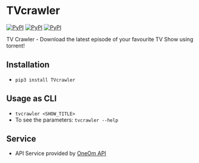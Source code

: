 # TVcrawler
[![PyPI](https://img.shields.io/pypi/v/TVcrawler.svg)]() [![PyPI](https://img.shields.io/pypi/status/Django.svg)]() [![PyPI](https://img.shields.io/pypi/l/TVcrawler.svg)]()

TV Crawler - Download the latest episode of your favourite TV Show using torrent!

## Installation
- `pip3 install TVcrawler`

## Usage as CLI
- `tvcrawler <SHOW_TITLE>`
- To see the parameters: `tvcrawler --help`

## Service
- API Service provided by [OneOm API](https://oneom.tk/api)
